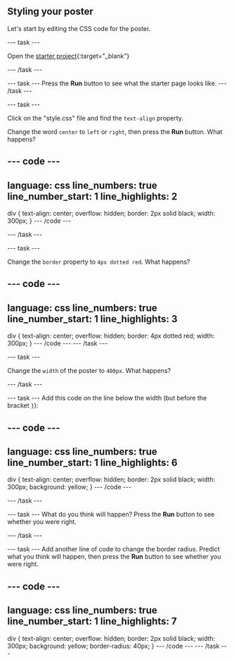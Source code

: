 ## Styling your poster

Let's start by editing the CSS code for the poster.

--- task ---

Open the [starter project](https://editor.raspberrypi.org/en/projects/wanted-starter){:target="_blank"}

--- /task ---

--- task ---
Press the **Run** button to see what the starter page looks like.
--- /task ---

--- task ---

Click on the "style.css" file and find the `text-align` property. 

Change the word `center` to `left` or `right`, then press the **Run** button. What happens?

--- code ---
---
language: css
line_numbers: true
line_number_start: 1
line_highlights: 2
---
div {
  text-align: center;
  overflow: hidden;
  border: 2px solid black;
  width: 300px;
}
--- /code ---
	


--- /task ---

--- task ---

Change the `border` property to `4px dotted red`. What happens?

--- code ---
---
language: css
line_numbers: true
line_number_start: 1
line_highlights: 3
---
div {
  text-align: center;
  overflow: hidden;
  border: 4px dotted red;
  width: 300px;
}
--- /code ---
--- /task ---

--- task ---

Change the `width` of the poster to `400px`. What happens?

--- /task ---

--- task --- 
Add this code on the line below the width (but before the bracket `}`):

--- code ---
---
language: css
line_numbers: true
line_number_start: 1
line_highlights: 6
---
div {
  text-align: center;
  overflow: hidden;
  border: 2px solid black;
  width: 300px;
  background: yellow;
}
--- /code ---

--- /task ---

--- task ---
What do you think will happen? Press the **Run** button to see whether you were right.

--- /task ---

--- task ---
Add another line of code to change the border radius. Predict what you think will happen, then press the **Run** button to see whether you were right. 


--- code ---
---
language: css
line_numbers: true
line_number_start: 1
line_highlights: 7
---
div {
  text-align: center;
  overflow: hidden;
  border: 2px solid black;
  width: 300px;
  background: yellow;
  border-radius: 40px;
}
--- /code ---
--- /task ---
